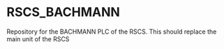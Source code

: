 # RSCS_BACHMANN
Repository for the BACHMANN PLC of the RSCS. This should replace the main unit of the RSCS

